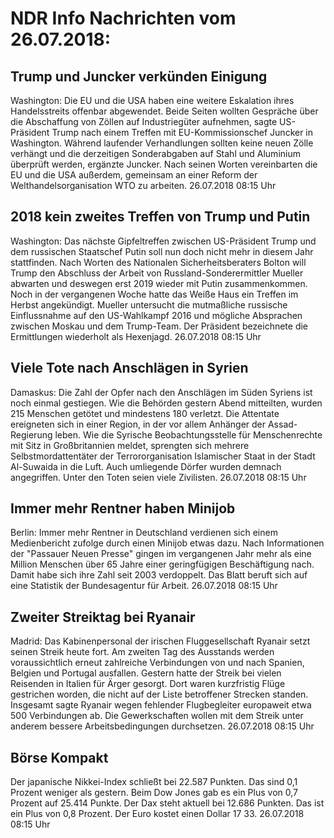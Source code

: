 # NDR Info Nachrichten vom 26.07.2018:


## Trump und Juncker verkünden Einigung
Washington: 	Die EU und die USA haben eine weitere Eskalation ihres Handelsstreits offenbar abgewendet. Beide Seiten wollten Gespräche über die Abschaffung von Zöllen auf Industriegüter aufnehmen, sagte US-Präsident Trump nach einem Treffen mit EU-Kommissionschef Juncker in Washington. Während laufender Verhandlungen sollten keine neuen Zölle verhängt und die derzeitigen Sonderabgaben auf Stahl und Aluminium überprüft werden, ergänzte Juncker. Nach seinen Worten vereinbarten die EU und die USA außerdem, gemeinsam an einer Reform der Welthandelsorganisation WTO zu arbeiten. 26.07.2018 08:15 Uhr 

## 2018 kein zweites Treffen von Trump und Putin
Washington: 	Das nächste Gipfeltreffen zwischen US-Präsident Trump und dem russischen Staatschef Putin soll nun doch nicht mehr in diesem Jahr stattfinden. Nach Worten des Nationalen Sicherheitsberaters Bolton will Trump den Abschluss der Arbeit von Russland-Sonderermittler Mueller abwarten und deswegen erst 2019 wieder mit Putin zusammenkommen. Noch in der vergangenen Woche hatte das Weiße Haus ein Treffen im Herbst angekündigt. Mueller untersucht die mutmaßliche russische Einflussnahme auf den US-Wahlkampf 2016 und mögliche Absprachen zwischen Moskau und dem Trump-Team. Der Präsident bezeichnete die Ermittlungen wiederholt als Hexenjagd. 26.07.2018 08:15 Uhr 

## Viele Tote nach Anschlägen in Syrien
Damaskus: Die Zahl der Opfer nach den Anschlägen im Süden Syriens ist noch einmal gestiegen. Wie die Behörden gestern Abend mitteilten, wurden 215 Menschen getötet und mindestens 180 verletzt. Die Attentate ereigneten sich in einer Region, in der vor allem Anhänger der Assad-Regierung leben. Wie die Syrische Beobachtungsstelle für Menschenrechte mit Sitz in Großbritannien meldet, sprengten sich mehrere Selbstmordattentäter der Terrororganisation Islamischer Staat in der Stadt Al-Suwaida in die Luft. Auch umliegende Dörfer wurden demnach angegriffen. Unter den Toten seien viele Zivilisten. 26.07.2018 08:15 Uhr 

## Immer mehr Rentner haben Minijob
Berlin: Immer mehr Rentner in Deutschland verdienen sich einem Medienbericht zufolge durch einen Minijob etwas dazu. Nach Informationen der "Passauer Neuen Presse" gingen im vergangenen Jahr mehr als eine Million Menschen über 65 Jahre einer geringfügigen Beschäftigung nach. Damit habe sich ihre Zahl seit 2003 verdoppelt. Das Blatt beruft sich auf eine Statistik der Bundesagentur für Arbeit. 26.07.2018 08:15 Uhr 

## Zweiter Streiktag bei Ryanair
Madrid: Das Kabinenpersonal der irischen Fluggesellschaft Ryanair setzt seinen Streik heute fort. Am zweiten Tag des Ausstands werden voraussichtlich erneut zahlreiche Verbindungen von und nach Spanien, Belgien und Portugal ausfallen. Gestern hatte der Streik bei vielen Reisenden in Italien für Ärger gesorgt. Dort waren kurzfristig Flüge gestrichen worden, die nicht auf der Liste betroffener Strecken standen. Insgesamt sagte Ryanair wegen fehlender Flugbegleiter europaweit etwa 500 Verbindungen ab. Die Gewerkschaften wollen mit dem Streik unter anderem bessere Arbeitsbedingungen durchsetzen. 26.07.2018 08:15 Uhr 

## Börse Kompakt
Der japanische Nikkei-Index schließt bei 22.587 Punkten. Das sind 0,1 Prozent weniger als gestern. Beim Dow Jones gab es ein Plus von 0,7 Prozent auf 25.414 Punkte. Der Dax steht aktuell bei 12.686 Punkten. Das ist ein Plus von 0,8 Prozent. Der Euro kostet einen Dollar 17 33. 26.07.2018 08:15 Uhr 
